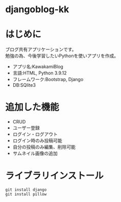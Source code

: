 <h1>djangoblog-kk</h1>

<h1>はじめに</h1>
ブログ共有アプリケーションです。<br>
勉強の為、今後学習したいPythonを使いアプリを作成。

- アプリ名:KawakamiBlog
- 言語:HTML, Python 3.9.12
- フレームワーク:Bootstrap, Django
- DB:SQlite3

<h1>追加した機能</h1>

- CRUD
- ユーザー登録
- ログイン・ログアウト
- ログイン時のみ投稿可能
- 自分の投稿のみ編集、削除可能
- サムネイル画像の追加


<h1>ライブラリインストール</h1>

```
git install django
git install pillow
```
